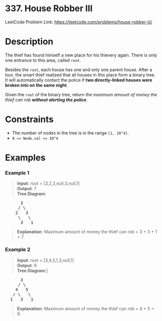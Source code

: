# 337. House Robber III

LeetCode Problem Link: <https://leetcode.com/problems/house-robber-iii/>

# Description

The thief has found himself a new place for his thievery again. There is only one entrance to this area, called `root`.

Besides the `root`, each house has one and only one parent house. After a tour, the smart thief realized that all houses in this place form a binary tree. It will automatically contact the police if **two directly-linked houses were broken into on the same night**.

Given the `root` of the binary tree, return the *maximum amount of money the thief can rob* ***without alerting the police***.

# Constraints

- The number of nodes in the tree is in the range `[1, 10^4]`.
- `0 <= Node.val <= 10^4`

# Examples

### Example 1

> **Input**: root = [3,2,3,null,3,null,1]  
> **Output**: 7  
> **Tree Diagram**:
<pre>
      3
     / \  
    2   3  
     \   \  
      3   1  
</pre>
> **Explanation**: Maximum amount of money the thief can rob = 3 + 3 + 1 = 7.

### Example 2

> **Input**: root = [3,4,5,1,3,null,1]  
> **Output**: 9  
> **Tree Diagram**:]
<pre>
      3  
     / \  
    4   5  
   / \   \  
  1   3   1 
</pre>
> **Explanation**: Maximum amount of money the thief can rob = 4 + 5 = 9.  
